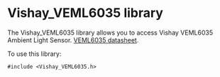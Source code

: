 # Vishay_VEML6035 library

The Vishay_VEML6035 library allows you to access Vishay VEML6035 Ambient Light Sensor. [VEML6035 datasheet](https://www.vishay.com/docs/84889/veml6035.pdf).

To use this library:

```
#include <Vishay_VEML6035.h>
```
